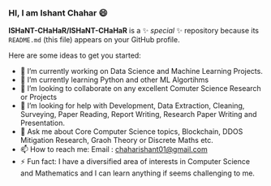 ### HI, I am Ishant Chahar 😄


**ISHaNT-CHaHaR/ISHaNT-CHaHaR** is a ✨ _special_ ✨ repository because its `README.md` (this file) appears on your GitHub profile.

Here are some ideas to get you started:

- 🔭 I’m currently working on Data Science and Machine Learning Projects.
- 🌱 I’m currently learning Python and other ML Algortihms
- 👯 I’m looking to collaborate on any excellent Comuter Science Research or Projects 
- 🤔 I’m looking for help with Development, Data Extraction, Cleaning, Surveying, Paper Reading, Report Writing, Research Paper Writing and Presentation.
- 💬 Ask me about Core Computer Science topics, Blockchain, DDOS Mitigation Research, Graoh Theory or Discrete Maths etc.
- 📫 How to reach me: Email : chaharishant01@gmail.com
- ⚡ Fun fact: I have a diversified area of interests in Computer Science and Mathematics and I can learn anything if seems challenging to me.

